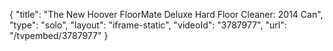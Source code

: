 {
    "title": "The New Hoover FloorMate Deluxe Hard Floor Cleaner: 2014 Can",
    "type": "solo",
    "layout": "iframe-static",
    "videoId": "3787977",
    "url": "\/tvpembed\/3787977"
}